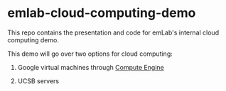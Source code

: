 # emlab-cloud-computing-demo
This repo contains the presentation and code for emLab's internal cloud computing demo.

This demo will go over two options for cloud computing:

1. Google virtual machines through [Compute Engine](https://cloud.google.com/compute) 

2. UCSB servers  
